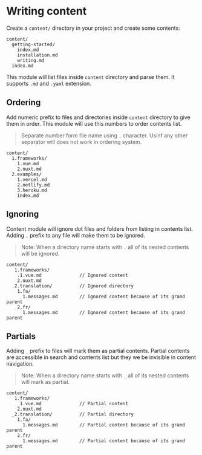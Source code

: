# Writing content

Create a `content/` directory in your project and create some contents:

```
content/
  getting-started/
    index.md
    installation.md
    writing.md
  index.md
```

This module will list files inside `content` directory and parse them. It supports `.md` and `.yaml` extension.

## Ordering

Add numeric prefix to files and directories inside `content` directory to give them in order.
This module will use this numbers to order contents list.

> Separate number form file name using `.` character. Usinf any other separator will does not work in ordering system.

```
content/
  1.frameworks/
    1.vue.md
    2.nuxt.md 
  2.examples/
    1.vercel.md
    2.netlify.md
    3.heroku.md
    index.md
```

## Ignoring

Content module will ignore dot files and folders from listing in contents list.
Adding `.` prefix to any file will make them to be ignored.

> Note: When a directory name starts with `.` all of its nested contents will be ignored.

```
content/
   1.frameworks/
    .1.vue.md              // Ignored content
    2.nuxt.md 
  .2.translation/          // Ignored directory
    1.fa/
      1.messages.md        // Ignored content because of its grand parent
    2.fr/
      1.messages.md        // Ignored content because of its grand parent
```

## Partials

Adding `_` prefix to files will mark them as partial contents.
Partial contents are accessible in search and contents list but they we be invisible in content navigation.

> Note: When a directory name starts with `_` all of its nested contents will mark as partial.

```
content/
   1.frameworks/
    _1.vue.md              // Partial content
    2.nuxt.md 
  _2.translation/          // Partial directory
    1.fa/
      1.messages.md        // Partial content because of its grand parent
    2.fr/
      1.messages.md        // Partial content because of its grand parent
```
